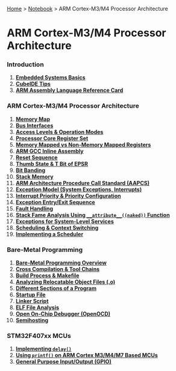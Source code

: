 <a href="../../">Home</a> > <a href="../notebook">Notebook</a> > ARM Cortex-M3/M4 Processor Architecture

# ARM Cortex-M3/M4 Processor Architecture



### Introduction

1. **<a href="./embedded-systems-basics">Embedded Systems Basics</a>**
4. **<a href="./cubeide-tips">CubeIDE Tips</a>**
5. **<a href="./arm-assembly-language-reference-card">ARM Assembly Language Reference Card</a>**

### ARM Cortex-M3/M4 Processor Architecture

1. **<a href="./memory-map">Memory Map</a>**
2. **<a href="./bus-interfaces">Bus Interfaces</a>**
3. **<a href="./access-levels-and-operation-modes-of-the-processor">Access Levels & Operation Modes</a>**
4. **<a href="./processor-core-register-set">Processor Core Register Set</a>**
5. **<a href="./memory-mapped-vs-non-memory-mapped-registers">Memory Mapped vs Non-Memory Mapped Registers</a>**
6. **<a href="./arm-gcc-inline-assembly">ARM GCC Inline Assembly</a>**
7. **<a href="./reset-sequence">Reset Sequence</a>**
8. **<a href="./thumb-state-and-t-bit-of-epsr">Thumb State & T Bit of EPSR</a>**
9. **<a href="./bit-banding">Bit Banding</a>**
10. **<a href="./stack-memory">Stack Memory</a>**
11. **<a href="./arm-architecture-procedure-call-standard">ARM Architecture Procedure Call Standard (AAPCS)</a>**
12. **<a href="./exception-model">Exception Model (System Exceptions, Interrupts)</a>**
13. **<a href="./interrupt-priority-and-priority-configuration">Interrupt Priority & Priority Configuration</a>**
14. **<a href="./exception-entry-and-exit-sequence">Exception Entry/Exit Sequence</a>**
15. **<a href="./fault-handling">Fault Handling</a>**
16. **<a href="./stack-frame-analysis-using-naked-function">Stack Fame Analysis Using `__attribute__((naked))` Function</a>**
17. **<a href="./exceptions-for-system-level-services">Exceptions for System-Level Services</a>**
18. **<a href="./scheduling-and-context-switching">Scheduling & Context Switching</a>**
19. **<a href="./implementing-a-scheduler">Implementing a Scheduler</a>**

### Bare-Metal Programming

1. **<a href="./bare-metal-programming-overview">Bare-Metal Programming Overview</a>**
2. **<a href="./cross-compilation-and-toolchains">Cross Compilation & Tool Chains</a>**
3. **<a href="./build-process-and-makefile">Build Process & Makefile</a>**
4. **<a href="./analyzing-relocatable-object-files">Analyzing Relocatable Object Files (.o)</a>**
5. **<a href="./different-sections-of-a-program">Different Sections of a Program</a>**
6. **<a href="./startup-file">Startup File</a>**
7. **<a href="./linker-script">Linker Script</a>**
8. **<a href="./elf-file-analysis">ELF File Analysis</a>**
9. **<a href="./open-on-chip-debugger">Open On-Chip Debugger (OpenOCD)</a>**
10. **<a href="./semihosting">Semihosting</a>**

### STM32F407xx MCUs

1. **<a href="./implementing-delay">Implementing `delay()`</a>**
1. **<a href="./using-printf-on-arm-cortex-m3-m4-m7-based-mcus">Using `printf()` on ARM Cortex M3/M4/M7 Based MCUs</a>**
1. **<a href="./general-purpose-input-output">General Purpose Input/Output (GPIO)</a>**

